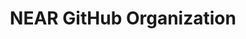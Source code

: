 ---
title: NEAR GitHub Organization
excerpt: Check out NEAR's Open-Source Code
type: near 
link: https://github.com/near
tags: near, github, repository
createdAt: 2021-08-24
---